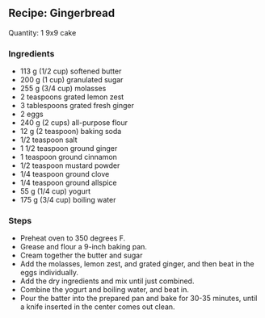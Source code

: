## Recipe: Gingerbread
Quantity: 1 9x9 cake  

### Ingredients
 - 113 g (1/2 cup) softened butter
 - 200 g (1 cup) granulated sugar
 - 255 g (3/4 cup) molasses
 - 2 teaspoons grated lemon zest
 - 3 tablespoons grated fresh ginger
 - 2 eggs
 - 240 g (2 cups) all-purpose flour
 - 12 g (2 teaspoon) baking soda
 - 1/2 teaspoon salt
 - 1 1/2 teaspoon ground ginger
 - 1 teaspoon ground cinnamon
 - 1/2 teaspoon mustard powder
 - 1/4 teaspoon ground clove
 - 1/4 teaspoon ground allspice
 - 55 g (1/4 cup) yogurt
 - 175 g (3/4 cup) boiling water

### Steps
 - Preheat oven to 350 degrees F.
 - Grease and flour a 9-inch baking pan.
 - Cream together the butter and sugar
 - Add the molasses, lemon zest, and grated ginger, and then beat in the eggs individually.
 - Add the dry ingredients and mix until just combined.
 - Combine the yogurt and boiling water, and beat in.
 - Pour the batter into the prepared pan and bake for 30-35 minutes, until a knife inserted in the center comes out clean.

